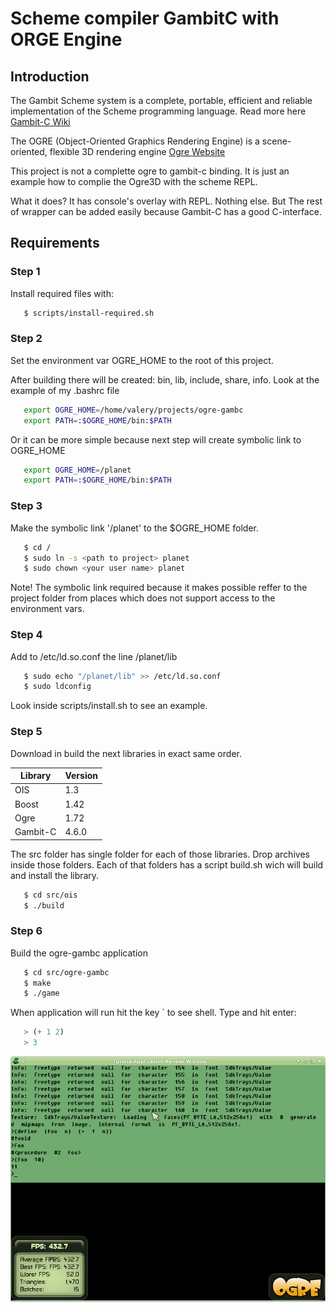 # Scheme compiler GambitC with ORGE Engine 

## Introduction

The Gambit Scheme system is a complete, portable, efficient and reliable implementation of the Scheme programming language. Read more here [Gambit-C Wiki](http://dynamo.iro.umontreal.ca/~gambit/wiki/index.php/Main_Page)

The OGRE (Object-Oriented Graphics Rendering Engine) is a scene-oriented, flexible 3D rendering engine [Ogre Website](http://www.ogre3d.org/)

This project is not a complette ogre to gambit-c binding. It is just an example how to complie the Ogre3D with the scheme REPL. 

What it does? It has console's overlay with REPL. Nothing else. But The rest of wrapper can be added easily because Gambit-C has a good C-interface. 

## Requirements

### Step 1

Install required files with:

```bash
   $ scripts/install-required.sh
```

### Step 2

Set the environment var OGRE_HOME to the root of this project. 

After building there will be created: bin, lib, include, share, info. Look at the example of my .bashrc file

```bash
   export OGRE_HOME=/home/valery/projects/ogre-gambc
   export PATH=:$OGRE_HOME/bin:$PATH
```
   
Or it can be more simple because next step will create symbolic link to OGRE_HOME

```bash
   export OGRE_HOME=/planet
   export PATH=:$OGRE_HOME/bin:$PATH
```

### Step 3

Make the symbolic link '/planet' to the $OGRE_HOME folder. 

```bash
   $ cd /
   $ sudo ln -s <path to project> planet
   $ sudo chown <your user name> planet
```

Note! The symbolic link required because it makes possible reffer to the project folder from places which does not support access to the environment vars.

### Step 4

Add to /etc/ld.so.conf the line /planet/lib

```bash
   $ sudo echo "/planet/lib" >> /etc/ld.so.conf
   $ sudo ldconfig
```

   Look inside scripts/install.sh to see an example.

### Step 5

Download in build the next libraries in exact same order.

   | Library | Version |
   |----------|-------|
   | OIS      |   1.3 |
   | Boost    |  1.42 |
   | Ogre     |  1.72 |
   | Gambit-C | 4.6.0 |

   The src folder has single folder for each of those libraries. Drop archives inside those folders. Each of that folders has a script build.sh wich will build and install the  library.

```bash
   $ cd src/ois
   $ ./build
```

### Step 6

Build the ogre-gambc application

```bash
   $ cd src/ogre-gambc
   $ make
   $ ./game
```

When application will run hit the key ` to see shell. Type and hit enter:

```scheme
   > (+ 1 2)
   > 3
```

![Screen Shot](/ScreenShot.png)


